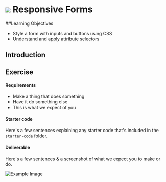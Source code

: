 # ![](https://ga-dash.s3.amazonaws.com/production/assets/logo-9f88ae6c9c3871690e33280fcf557f33.png) Responsive Forms

##Learning Objectives
- Style a form with inputs and buttons using CSS
- Understand and apply attribute selectors

## Introduction

<!-- SME NEEDED: Create a 90-minute lab.
Option 1) Have the student work from a mockup to create a new form
Option 2) Give the student starter-code with errors and have them work to correct those errors. You may also include a form that's not responsive so they can add media queries.

Their current exercise is outdated design-wise: https://github.com/ga-wdi-exercises/cat_fancy

Keep in mind the students haven't learned JavaScript yet, so while this exercise can introduce some JS concepts, it should not require them to use JS. It might be interesting to add a bonus question that challenges them to look up JS and experiment. -->

## Exercise

#### Requirements

- Make a thing that does something
- Have it do something else
- This is what we expect of you

#### Starter code

Here's a few sentences explaining any starter code that's included in the `starter-code` folder.

#### Deliverable

Here's a few sentences & a screenshot of what we expect you to make or do.

![Example Image](https://cloud.githubusercontent.com/assets/25366/8370438/dd651c2c-1b7c-11e5-8638-c99e2f6c7c61.png)

